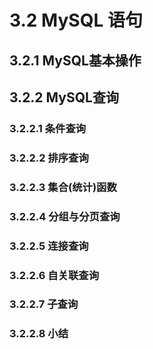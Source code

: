 # 3.2 MySQL 语句

## 3.2.1 MySQL基本操作



## 3.2.2 MySQL查询

### 3.2.2.1 条件查询

### 3.2.2.2 排序查询

### 3.2.2.3 集合\(统计\)函数

### 3.2.2.4 分组与分页查询

### 3.2.2.5 连接查询

### 3.2.2.6 自关联查询

### 3.2.2.7 子查询

### 3.2.2.8 小结



